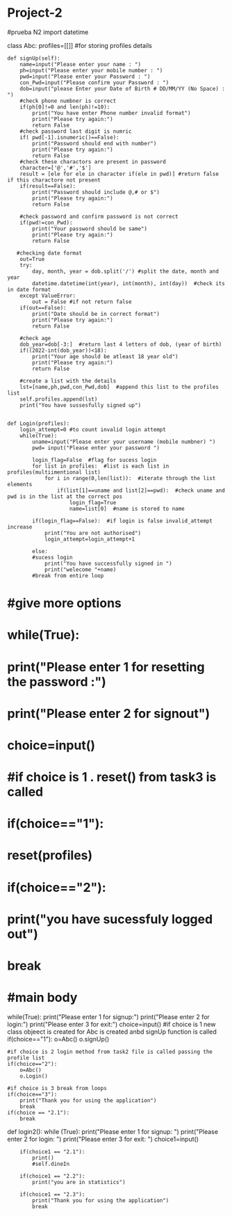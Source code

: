 # Project-2
#prueba N2
import datetime

class Abc:
    profiles=[[]] #for storing profiles details
    
    def signUp(self):
        name=input("Please enter your name : ")
        ph=input("Please enter your mobile number : ")
        pwd=input("Please enter your Password : ")
        con_Pwd=input("Please confirm your Password : ")
        dob=input("please Enter your Date of Birth # DD/MM/YY (No Space) : ")
        #check phone numbner is correct
        if(ph[0]!=0 and len(ph)!=10): 
            print("You have enter Phone number invalid format")
            print("Please try again:")
            return False
        #check password last digit is numric
        if( pwd[-1].isnumeric()==False):
            print("Password should end with number")
            print("Please try again:")
            return False
        #check these charactors are present in password
        character=['@','#','$']
        result = [ele for ele in character if(ele in pwd)] #return false if this charactore not present
        if(result==False):
            print("Password should include @,# or $")
            print("Please try again:")
            return False

        #check password and confirm password is not correct
        if(pwd!=con_Pwd):
            print("Your password should be same")
            print("Please try again:")
            return False

       #checking date format
        out=True
        try:
            day, month, year = dob.split('/') #split the date, month and year
            datetime.datetime(int(year), int(month), int(day))  #check its in date format
        except ValueError:
            out = False #if not return false
        if(out==False):
            print("Date should be in correct format")
            print("Please try again:")
            return False
        
        #check age
        dob_year=dob[-3:]  #return last 4 letters of dob, (year of birth)
        if((2022-int(dob_year))<18):
            print("Your age should be atleast 18 year old")
            print("Please try again:")
            return False

        #create a list with the details
        lst=[name,ph,pwd,con_Pwd,dob]  #append this list to the profiles list
        self.profiles.append(lst)
        print("You have sussesfully signed up")


    def Login(profiles):
        login_attempt=0 #to count invalid login attempt
        while(True):
            uname=input("Please enter your username (mobile numbner) ")
            pwd= input("Please enter your password ")

            login_flag=False  #flag for sucess login
            for list in profiles:  #list is each list in profiles(multiimentional list)
                for i in range(0,len(list)):  #iterate through the list elements
                    if(list[1]==uname and list[2]==pwd):  #check uname and pwd is in the list at the correct pos
                        login_flag=True 
                        name=list[0]  #name is stored to name

            if(login_flag==False):  #if login is false invalid_attempt increase
                print("You are not authorised")
                login_attempt=login_attempt+1
            
            else:
            #sucess login
                print("You have successfully signed in ")
                print("welecome "+name)
            #break from entire loop
#     #give more options
# while(True):
#         print("Please enter 1 for resetting the password :")
#         print("Please enter 2 for signout")
#         choice=input()
#         #if choice is 1 . reset() from task3 is called
#         if(choice=="1"):
#             reset(profiles)
#         if(choice=="2"):
#             print("you have sucessfuly logged out")
#             break
# #main body

while(True):
    print("Please enter 1 for signup:")
    print("Please enter 2 for login:")
    print("Please enter 3 for exit:")
    choice=input()
    #if choice is 1 new class objeect is created for Abc is created anbd signUp function is called
    if(choice=="1"): 
        o=Abc()
        o.signUp()

    #if choice is 2 login method from task2 file is called passing the profile list
    if(choice=="2"):
        o=Abc()
        o.Login()

    #if choice is 3 break from loops
    if(choice=="3"):
        print("Thank you for using the application")
        break
    if(choice == "2.1"):
        break
       
def login2():
    while (True): 
        print("Please enter 1 for signup: ")
        print("Please enter 2 for login: ")
        print("Please enter 3 for exit: ")
        choice1=input()
        
        if(choice1 == "2.1"):
            print()
            #self.dineIn
                
        if(choice1 == "2.2"):
            print("you are in statistics")

        if(choice1 == "2.3"):
            print("Thank you for using the application")
            break
